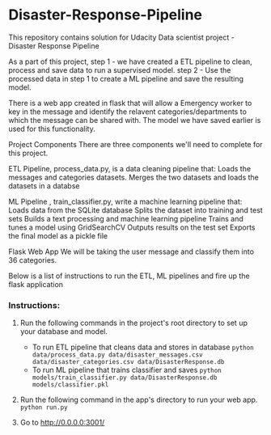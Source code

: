 # Disaster-Response-Pipeline
This repository contains solution for  Udacity Data scientist project - Disaster Response Pipeline

As a part of this project, 
step 1 - we have created a ETL pipeline to clean, process and save data to run a supervised model. 
step 2 - Use the processed data in step 1 to create a ML pipeline and save the resulting model.

There is a web app created in flask that will allow a Emergency worker to key in the message and identify the relavent categories/departments to which the message can be shared with. The model we have saved earlier is used for this functionality. 

Project Components There are three components we'll need to complete for this project.

ETL Pipeline, process_data.py, is a data cleaning pipeline that: Loads the messages and categories datasets. Merges the two datasets and loads the datasets in a databse

ML Pipeline , train_classifier.py, write a machine learning pipeline that: Loads data from the SQLite database Splits the dataset into training and test sets Builds a text processing and machine learning pipeline Trains and tunes a model using GridSearchCV Outputs results on the test set Exports the final model as a pickle file

Flask Web App We will be taking the user message and classify them into 36 categories. 

Below is a list of instructions to run the ETL, ML pipelines and fire up the flask application

### Instructions:
1. Run the following commands in the project's root directory to set up your database and model.

    - To run ETL pipeline that cleans data and stores in database
        `python data/process_data.py data/disaster_messages.csv data/disaster_categories.csv data/DisasterResponse.db`
    - To run ML pipeline that trains classifier and saves
        `python models/train_classifier.py data/DisasterResponse.db models/classifier.pkl`

2. Run the following command in the app's directory to run your web app.
    `python run.py`

3. Go to http://0.0.0.0:3001/
